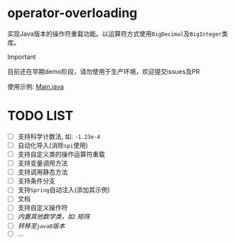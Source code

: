 # operator-overloading
实现Java版本的操作符重载功能。以运算符方式使用`BigDecimal`及`BigInteger`类库。

> [!IMPORTANT]
> 目前还在早期demo阶段，请勿使用于生产环境，欢迎提交issues及PR

使用示例: [Main.java](example/src/main/java/org/yangxc/example/Main.java)

# TODO LIST
- [ ] 支持科学计数法, 如: `-1.23e-4`
- [ ] 自动化导入(消除`spi`使用)
- [ ] 支持自定义类的操作运算符重载
- [ ] 支持变量调用方法
- [ ] 支持调用静态方法
- [ ] 支持条件分支
- [ ] 支持`Spring`自动注入(添加其示例)
- [ ] 文档
- [ ] 支持自定义操作符
- [ ] _内置其他数学类，如: 矩阵_
- [ ] _转移至`java8`版本_
- [ ] ...